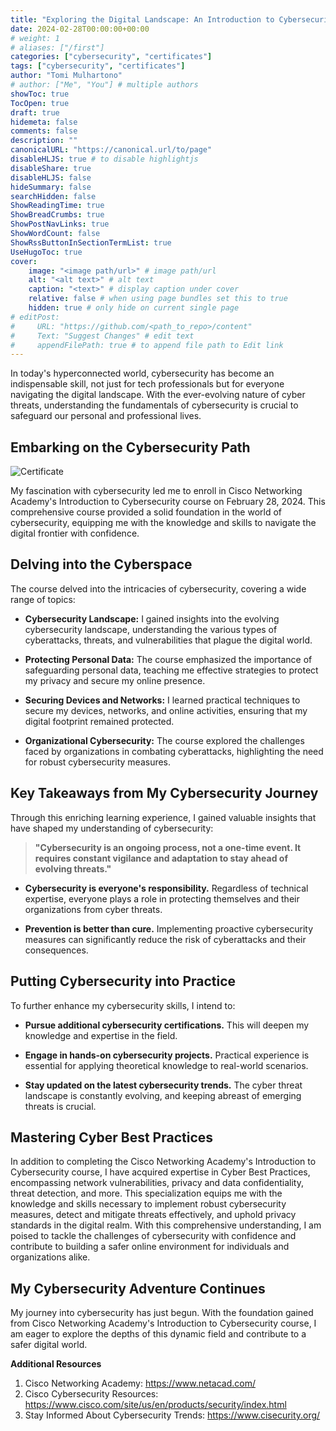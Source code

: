 ```yaml
---
title: "Exploring the Digital Landscape: An Introduction to Cybersecurity with Cisco Networking Academy"
date: 2024-02-28T00:00:00+00:00
# weight: 1
# aliases: ["/first"]
categories: ["cybersecurity", "certificates"]
tags: ["cybersecurity", "certificates"]
author: "Tomi Mulhartono"
# author: ["Me", "You"] # multiple authors
showToc: true
TocOpen: true
draft: true
hidemeta: false
comments: false
description: ""
canonicalURL: "https://canonical.url/to/page"
disableHLJS: true # to disable highlightjs
disableShare: true
disableHLJS: false
hideSummary: false
searchHidden: false
ShowReadingTime: true
ShowBreadCrumbs: true
ShowPostNavLinks: true
ShowWordCount: false
ShowRssButtonInSectionTermList: true
UseHugoToc: true
cover:
    image: "<image path/url>" # image path/url
    alt: "<alt text>" # alt text
    caption: "<text>" # display caption under cover
    relative: false # when using page bundles set this to true
    hidden: true # only hide on current single page
# editPost:
#     URL: "https://github.com/<path_to_repo>/content"
#     Text: "Suggest Changes" # edit text
#     appendFilePath: true # to append file path to Edit link
---
```


In today's hyperconnected world, cybersecurity has become an indispensable skill, not just for tech professionals but for everyone navigating the digital landscape. With the ever-evolving nature of cyber threats, understanding the fundamentals of cybersecurity is crucial to safeguard our personal and professional lives.

## Embarking on the Cybersecurity Path

![Certificate](/images/cisco.jpg)

My fascination with cybersecurity led me to enroll in Cisco Networking Academy's Introduction to Cybersecurity course on February 28, 2024. This comprehensive course provided a solid foundation in the world of cybersecurity, equipping me with the knowledge and skills to navigate the digital frontier with confidence.

## Delving into the Cyberspace

The course delved into the intricacies of cybersecurity, covering a wide range of topics:

- **Cybersecurity Landscape:** I gained insights into the evolving cybersecurity landscape, understanding the various types of cyberattacks, threats, and vulnerabilities that plague the digital world.

- **Protecting Personal Data:** The course emphasized the importance of safeguarding personal data, teaching me effective strategies to protect my privacy and secure my online presence.

- **Securing Devices and Networks:** I learned practical techniques to secure my devices, networks, and online activities, ensuring that my digital footprint remained protected.

- **Organizational Cybersecurity:** The course explored the challenges faced by organizations in combating cyberattacks, highlighting the need for robust cybersecurity measures.

## Key Takeaways from My Cybersecurity Journey

Through this enriching learning experience, I gained valuable insights that have shaped my understanding of cybersecurity:

>**"Cybersecurity is an ongoing process, not a one-time event. It requires constant vigilance and adaptation to stay ahead of evolving threats."**

- **Cybersecurity is everyone's responsibility.** Regardless of technical expertise, everyone plays a role in protecting themselves and their organizations from cyber threats.

- **Prevention is better than cure.** Implementing proactive cybersecurity measures can significantly reduce the risk of cyberattacks and their consequences.

## Putting Cybersecurity into Practice

To further enhance my cybersecurity skills, I intend to:

- **Pursue additional cybersecurity certifications.** This will deepen my knowledge and expertise in the field.

- **Engage in hands-on cybersecurity projects.** Practical experience is essential for applying theoretical knowledge to real-world scenarios.

- **Stay updated on the latest cybersecurity trends.** The cyber threat landscape is constantly evolving, and keeping abreast of emerging threats is crucial.

## Mastering Cyber Best Practices

In addition to completing the Cisco Networking Academy's Introduction to Cybersecurity course, I have acquired expertise in Cyber Best Practices, encompassing network vulnerabilities, privacy and data confidentiality, threat detection, and more. This specialization equips me with the knowledge and skills necessary to implement robust cybersecurity measures, detect and mitigate threats effectively, and uphold privacy standards in the digital realm. With this comprehensive understanding, I am poised to tackle the challenges of cybersecurity with confidence and contribute to building a safer online environment for individuals and organizations alike.

## My Cybersecurity Adventure Continues

My journey into cybersecurity has just begun. With the foundation gained from Cisco Networking Academy's Introduction to Cybersecurity course, I am eager to explore the depths of this dynamic field and contribute to a safer digital world.

**Additional Resources**

1. Cisco Networking Academy: https://www.netacad.com/
2. Cisco Cybersecurity Resources: https://www.cisco.com/site/us/en/products/security/index.html
3. Stay Informed About Cybersecurity Trends: https://www.cisecurity.org/